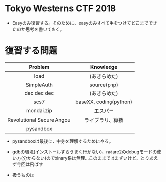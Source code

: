 # Tokyo Westerns CTF 2018
- Easyのみ復習する。そのために、easyのみすべて手をつけてどこまでできたのか思考を書いておく。

# 復習する問題
| Problem | Knowledge |
|:-------:|:---------:|
| load | (あきらめた) |
| SimpleAuth | source(php) |
| dec dec dec | (あきらめた) |
| scs7 | baseXX, coding(python) |
| mondai.zip | エスパー |
| Revolutional Secure Angou | ライブラリ、算数 |
| pysandbox |  |

- pysandboxは最後に、中身を理解するためにやる。
- gdbの環境(インストールすらうまく行かない)、radare2のdebugモードの使い方(分からない)のでbinary系は無理…このままではまずいけど、とりあえず今回は飛ばす

- 扱うものは